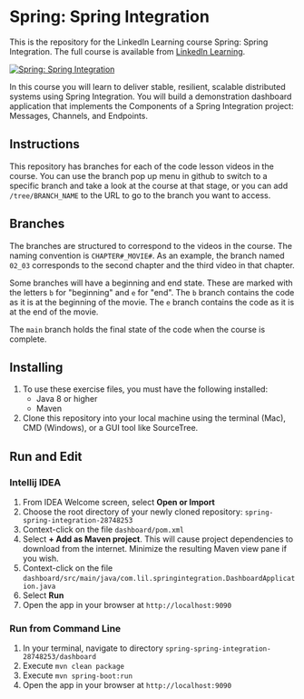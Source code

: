 # Spring: Spring Integration
This is the repository for the LinkedIn Learning course Spring: Spring Integration. The full course is available from [LinkedIn Learning](https://linkedin.com/learning/).

[![Spring: Spring Integration](COURSEIMAGE)](LICENSE)

In this course you will learn to deliver stable, resilient, scalable distributed systems using Spring Integration. You will build a demonstration dashboard application that implements the Components of a Spring Integration project: Messages, Channels, and Endpoints.

## Instructions
This repository has branches for each of the code lesson videos in the course. You can use the branch pop up menu in github to switch to a specific branch and take a look at the course at that stage, or you can add `/tree/BRANCH_NAME` to the URL to go to the branch you want to access.

## Branches
The branches are structured to correspond to the videos in the course. The naming convention is `CHAPTER#_MOVIE#`. As an example, the branch named `02_03` corresponds to the second chapter and the third video in that chapter.   

Some branches will have a beginning and end state. These are marked with the letters `b` for "beginning" and `e` for "end". The `b` branch contains the code as it is at the beginning of the movie. The `e` branch contains the code as it is at the end of the movie.  

The `main` branch holds the final state of the code when the course is complete.

## Installing
1. To use these exercise files, you must have the following installed:
	- Java 8 or higher
	- Maven
2. Clone this repository into your local machine using the terminal (Mac), CMD (Windows), or a GUI tool like SourceTree.

## Run and Edit

### Intellij IDEA

1. From IDEA Welcome screen, select **Open or Import**  
2. Choose the root directory of your newly cloned repository: `spring-spring-integration-28748253`
3. Context-click on the file `dashboard/pom.xml`
4. Select **+ Add as Maven project**. This will cause project dependencies to download from the internet. Minimize the resulting Maven view pane if you wish. 
5. Context-click on the file `dashboard/src/main/java/com.lil.springintegration.DashboardApplication.java`
6. Select **Run**
7. Open the app in your browser at `http://localhost:9090`

### Run from Command Line

1. In your terminal, navigate to directory `spring-spring-integration-28748253/dashboard`  
2. Execute `mvn clean package`  
3. Execute `mvn spring-boot:run`
4. Open the app in your browser at `http://localhost:9090`

    
